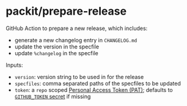 # packit/prepare-release

GitHub Action to prepare a new release, which includes:

- generate a new changelog entry in `CHANGELOG.md`
- update the version in the specfile
- update `%changelog` in the specfile

Inputs:

- `version`: version string to be used in for the release
- `specfiles`: comma separated paths of the specfiles to be updated
- `token`: a `repo` scoped [Personal Access Token (PAT)](https://docs.github.com/en/authentication/keeping-your-account-and-data-secure/creating-a-personal-access-token);
  defaults to [`GITHUB_TOKEN` secret](https://docs.github.com/en/actions/security-guides/automatic-token-authentication) if missing
